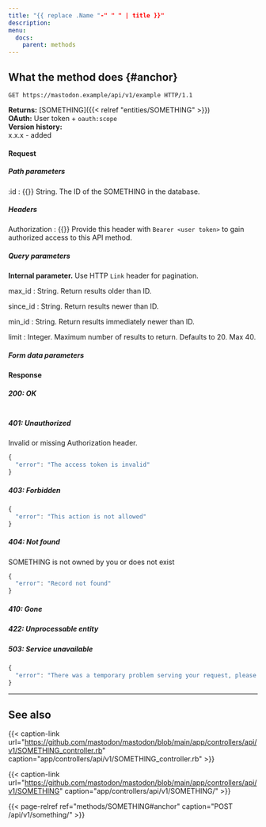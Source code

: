 ```yaml
---
title: "{{ replace .Name "-" " " | title }}"
description: 
menu:
  docs:
    parent: methods
---
```


## What the method does {#anchor}

```http
GET https://mastodon.example/api/v1/example HTTP/1.1
```

**Returns:** [SOMETHING]({{< relref "entities/SOMETHING" >}})\
**OAuth:** User token + `oauth:scope`\
**Version history:**\
x.x.x - added

#### Request

##### Path parameters

:id
: {{<required>}} String. The ID of the SOMETHING in the database.

##### Headers

Authorization
: {{<required>}} Provide this header with `Bearer <user token>` to gain authorized access to this API method.

##### Query parameters

**Internal parameter.** Use HTTP `Link` header for pagination.

max_id 
: String. Return results older than ID.

since_id
: String. Return results newer than ID.

min_id
: String. Return results immediately newer than ID.

limit
: Integer. Maximum number of results to return. Defaults to 20. Max 40.

##### Form data parameters

#### Response
##### 200: OK

```javascript
```

##### 401: Unauthorized

Invalid or missing Authorization header.

```javascript
{
  "error": "The access token is invalid"
}
```

##### 403: Forbidden

```javascript
{
  "error": "This action is not allowed"
}
```

##### 404: Not found

SOMETHING is not owned by you or does not exist

```javascript
{
  "error": "Record not found"
}
```

##### 410: Gone

##### 422: Unprocessable entity

##### 503: Service unavailable

```javascript
{
  "error": "There was a temporary problem serving your request, please try again"
}
```

---

## See also

{{< caption-link url="https://github.com/mastodon/mastodon/blob/main/app/controllers/api/v1/SOMETHING_controller.rb" caption="app/controllers/api/v1/SOMETHING_controller.rb" >}}

{{< caption-link url="https://github.com/mastodon/mastodon/blob/main/app/controllers/api/v1/SOMETHING" caption="app/controllers/api/v1/SOMETHING/" >}}

{{< page-relref ref="methods/SOMETHING#anchor" caption="POST /api/v1/something/" >}}